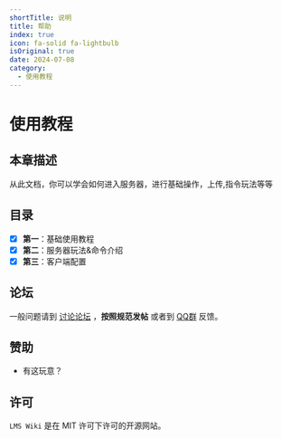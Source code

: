 ```yaml
---
shortTitle: 说明
title: 帮助
index: true
icon: fa-solid fa-lightbulb
isOriginal: true
date: 2024-07-08
category:
  - 使用教程
---
```


# 使用教程

## **本章描述**

从此文档，你可以学会如何进入服务器，进行基础操作，上传,指令玩法等等

## **目录**

- [x] **第一**：基础使用教程
- [x] **第二**：服务器玩法&命令介绍
- [x] **第三**：客户端配置

## **论坛**

一般问题请到 [讨论论坛](https://bbs.tcbmc.cc) ，**按照规范发帖**
或者到 [QQ群](https://bbs.tcbmc.cc) 反馈。

## **赞助**

- 有这玩意？

## **许可**

`LMS Wiki` 是在 MIT 许可下许可的开源网站。